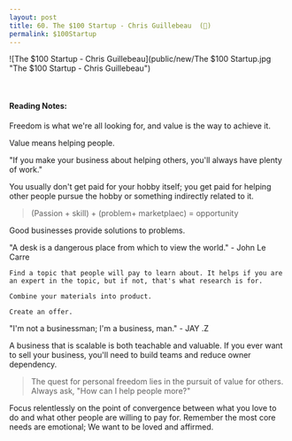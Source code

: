 ```yaml
---
layout: post
title: 60. The $100 Startup - Chris Guillebeau  (📖)
permalink: $100Startup
---
```


![The $100 Startup - Chris Guillebeau](public/new/The $100 Startup.jpg "The $100 Startup - Chris Guillebeau")

<br>

#### Reading Notes:

Freedom is what we're all looking for, and value is the way to achieve it.

Value means helping people.

"If you make your business about helping others, you'll always have plenty of work."

You usually don't get paid for your hobby itself; you get paid for helping other people pursue the hobby or something indirectly related to it.

> (Passion + skill) + (problem+ marketplaec) = opportunity

Good businesses provide solutions to problems.

"A desk is a dangerous place from which to view the world." - John Le Carre

```
Find a topic that people will pay to learn about. It helps if you are an expert in the topic, but if not, that's what research is for.

Combine your materials into product.

Create an offer.

```

"I'm not a businessman; I'm a business, man." - JAY .Z

A business that is scalable is both teachable and valuable. If you ever want to sell your business, you'll need to build teams and reduce owner dependency.

> The quest for personal freedom lies in the pursuit of value for others. Always ask, "How can I help people more?"

Focus relentlessly on the point of convergence between what you love to do and what other people are willing to pay for. Remember the most core needs are emotional; We want to be loved and affirmed.
